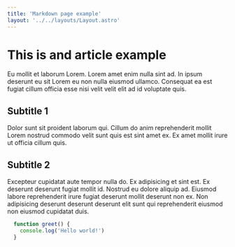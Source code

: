 ```yaml
---
title: 'Markdown page example'
layout: '../../layouts/Layout.astro'
---
```


# This is and article example

Eu mollit et laborum Lorem. Lorem amet enim nulla sint ad. In ipsum deserunt eu sit Lorem eu non nulla eiusmod ullamco. Consequat ea est fugiat cillum officia esse nisi velit velit elit ad id voluptate quis.

## Subtitle 1

Dolor sunt sit proident laborum qui. Cillum do anim reprehenderit mollit Lorem nostrud commodo velit sunt quis est sint amet ex. Ex amet mollit irure ut officia cillum quis.

## Subtitle 2

Excepteur cupidatat aute tempor nulla do. Ex adipisicing et sint est. Ex deserunt deserunt fugiat mollit id. Nostrud eu dolore aliquip ad. Eiusmod labore reprehenderit irure fugiat deserunt mollit deserunt non ex. Non adipisicing deserunt deserunt deserunt elit sunt qui reprehenderit eiusmod non eiusmod cupidatat duis.

```javascript
  function greet() {
    console.log('Hello world!')
  }
```
